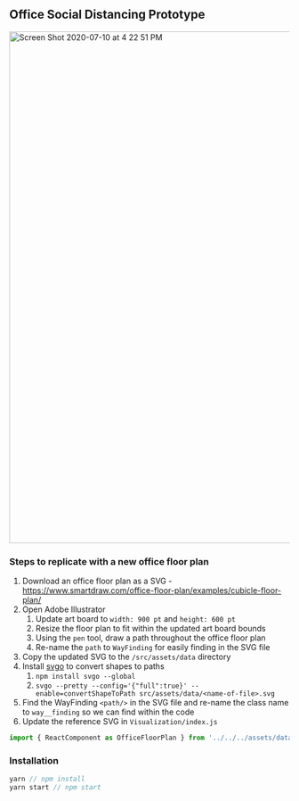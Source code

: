 ## Office Social Distancing Prototype

<img width="918" alt="Screen Shot 2020-07-10 at 4 22 51 PM" src="https://user-images.githubusercontent.com/1707103/87202000-b345c600-c2cd-11ea-9cce-f09eb90acfaa.png">

### Steps to replicate with a new office floor plan

1. Download an office floor plan as a SVG - https://www.smartdraw.com/office-floor-plan/examples/cubicle-floor-plan/
1. Open Adobe Illustrator
   1. Update art board to `width: 900 pt` and `height: 600 pt`
   1. Resize the floor plan to fit within the updated art board bounds
   1. Using the `pen` tool, draw a path throughout the office floor plan
   1. Re-name the `path` to `WayFinding` for easily finding in the SVG file
1. Copy the updated SVG to the `/src/assets/data` directory
1. Install [svgo](https://github.com/svg/svgo) to convert shapes to paths
   1. `npm install svgo --global`
   1. `svgo --pretty --config='{"full":true}' --enable=convertShapeToPath src/assets/data/<name-of-file>.svg`
1. Find the WayFinding `<path/>` in the SVG file and re-name the class name to `way__finding` so we can
   find within the code
1. Update the reference SVG in `Visualization/index.js`

```js
import { ReactComponent as OfficeFloorPlan } from '../../../assets/data/<name-of-file>.svg';
```

### Installation

```js
yarn // npm install
yarn start // npm start
```
